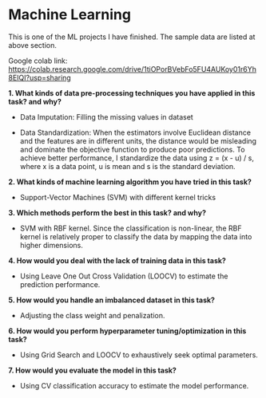 # Machine Learning

This is one of the ML projects I have finished. 
The sample data are listed at above section.


Google colab link: https://colab.research.google.com/drive/1tiOPorBVebFo5FU4AUKoy01r6Yh8EIQI?usp=sharing

**1. What kinds of data pre-processing techniques you have applied in this task? and why?**
   
   - Data Imputation: Filling the missing values in dataset
   
   - Data Standardization: When the estimators involve Euclidean distance and the features are in different units, the distance would be misleading and dominate the objective function to produce poor predictions. To achieve better performance, I standardize the data using z = (x - u) / s, where x is a data point, u is mean and s is the standard deviation.
   
**2. What kinds of machine learning algorithm you have tried in this task?**

   - Support-Vector Machines (SVM) with different kernel tricks
   
**3. Which methods perform the best in this task? and why?**

   - SVM with RBF kernel. Since the classification is non-linear, the RBF kernel is relatively proper to classify the data by mapping the data into higher dimensions.

**4. How would you deal with the lack of training data in this task?**

   - Using Leave One Out Cross Validation (LOOCV) to estimate the prediction performance.
   
**5. How would you handle an imbalanced dataset in this task?**

   - Adjusting the class weight and penalization.
  
**6. How would you perform hyperparameter tuning/optimization in this task?**

   - Using Grid Search and LOOCV to exhaustively seek optimal parameters.
  
**7. How would you evaluate the model in this task?**
   
   - Using CV classification accuracy to estimate the model performance.
